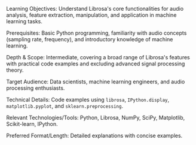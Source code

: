 Learning Objectives: Understand Librosa's core functionalities for audio analysis, feature extraction, manipulation, and application in machine learning tasks.

Prerequisites: Basic Python programming, familiarity with audio concepts (sampling rate, frequency), and introductory knowledge of machine learning.

Depth & Scope: Intermediate, covering a broad range of Librosa's features with practical code examples and excluding advanced signal processing theory.

Target Audience: Data scientists, machine learning engineers, and audio processing enthusiasts.

Technical Details: Code examples using `librosa`, `IPython.display`, `matplotlib.pyplot`, and `sklearn.preprocessing`.

Relevant Technologies/Tools: Python, Librosa, NumPy, SciPy, Matplotlib, Scikit-learn, IPython.

Preferred Format/Length: Detailed explanations with concise examples.
